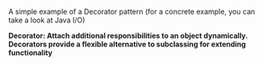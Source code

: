 A simple example of a Decorator pattern (for a concrete example, you can take a look at Java I/O)

**Decorator: Attach additional responsibilities to an object dynamically. Decorators provide a flexible alternative to subclassing for extending functionality**